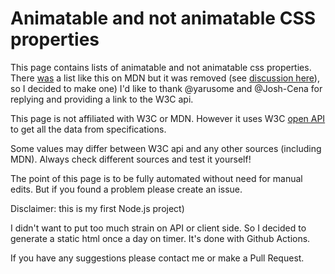 # Animatable and not animatable CSS properties

This page contains lists of animatable and not animatable css properties. There [was](https://web.archive.org/web/20230131022559/https://developer.mozilla.org/en-US/docs/Web/CSS/CSS_animated_properties) a list like this on MDN but it was removed (see [discussion here](https://github.com/mdn/content/issues/27042)), so I decided to make one) I'd like to thank @yarusome and @Josh-Cena for replying and providing a link to the W3C api.

This page is not affiliated with W3C or MDN. However it uses W3C [open API](https://github.com/w3c/webref) to get all the data from specifications.

Some values may differ between W3C api and any other sources (including MDN). Always check different sources and test it yourself!

The point of this page is to be fully automated without need for manual edits. But if you found a problem please create an issue.

Disclaimer: this is my first Node.js project)

I didn't want to put too much strain on API or client side. So I decided to generate a static html once a day on timer. It's done with Github Actions.

If you have any suggestions please contact me or make a Pull Request.